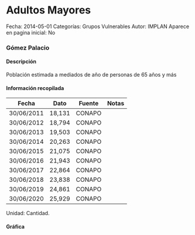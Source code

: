 Adultos Mayores
=====

Fecha: 2014-05-01
Categorías: Grupos Vulnerables
Autor: IMPLAN
Aparece en pagina inicial: No

### Gómez Palacio

#### Descripción

Población estimada a mediados de año de personas de 65 años y más

<!-- break -->

#### Información recopilada

<table class="table table-hover table-bordered matriz">
  <thead>
    <tr><th>Fecha</th><th>Dato</th><th>Fuente</th><th>Notas</th></tr>
  </thead>
  <tbody>
    <tr><td class="centrado">30/06/2011</td><td class="derecha">18,131</td><td>CONAPO</td><td></td></tr>
    <tr><td class="centrado">30/06/2012</td><td class="derecha">18,794</td><td>CONAPO</td><td></td></tr>
    <tr><td class="centrado">30/06/2013</td><td class="derecha">19,503</td><td>CONAPO</td><td></td></tr>
    <tr><td class="centrado">30/06/2014</td><td class="derecha">20,263</td><td>CONAPO</td><td></td></tr>
    <tr><td class="centrado">30/06/2015</td><td class="derecha">21,075</td><td>CONAPO</td><td></td></tr>
    <tr><td class="centrado">30/06/2016</td><td class="derecha">21,943</td><td>CONAPO</td><td></td></tr>
    <tr><td class="centrado">30/06/2017</td><td class="derecha">22,864</td><td>CONAPO</td><td></td></tr>
    <tr><td class="centrado">30/06/2018</td><td class="derecha">23,838</td><td>CONAPO</td><td></td></tr>
    <tr><td class="centrado">30/06/2019</td><td class="derecha">24,861</td><td>CONAPO</td><td></td></tr>
    <tr><td class="centrado">30/06/2020</td><td class="derecha">25,929</td><td>CONAPO</td><td></td></tr>
  </tbody>
</table>

Unidad: Cantidad.

#### Gráfica

<div id="Morrisytydhnqw" class="grafica"></div>
  <script>
  new Morris.Line({
    element: 'Morrisytydhnqw',
    data: [
      { fecha: '2011-06-30', dato: 18131 },
      { fecha: '2012-06-30', dato: 18794 },
      { fecha: '2013-06-30', dato: 19503 },
      { fecha: '2014-06-30', dato: 20263 },
      { fecha: '2015-06-30', dato: 21075 },
      { fecha: '2016-06-30', dato: 21943 },
      { fecha: '2017-06-30', dato: 22864 },
      { fecha: '2018-06-30', dato: 23838 },
      { fecha: '2019-06-30', dato: 24861 },
      { fecha: '2020-06-30', dato: 25929 }
    ],
    xkey: 'fecha',
    ykeys: ['dato'],
    labels: ['Dato'],
    lineColors: ['#FF5B02'],
    xLabelFormat: function(d) {
      return d.getDate()+'/'+(d.getMonth()+1)+'/'+d.getFullYear();
    },
    dateFormat: function (ts) {
      var d = new Date(ts);
      return d.getDate() + '/' + (d.getMonth() + 1) + '/' + d.getFullYear();
    }
  });
  </script>
